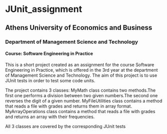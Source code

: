 # JUnit_assignment

## Athens University of Economics and Business
### Department of Management Science and Technology
#### Course: Software Engineering in Practice

This is a short project created as an assignment for the course Software Engineering in Practice, which is offered in the 3rd year at the department of Management Science and Technology.
The aim of this project is to use JUnit tests in order to test some code units. 

The project contains 3 classes:
MyMath class contains two methods.The first one performs a division between two given numbers.The second one reverses the digit of a given number.
MyFileUtilities class contains a method that reads a file with grades and returns them in array format.
MyArrayOperations class contains a method that reads a file with grades and returns an array with their frequencies.

All 3 classes are covered by the corresponding JUnit tests
